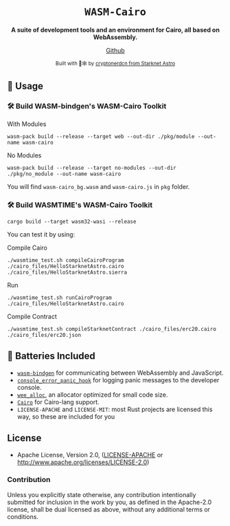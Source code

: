 <div align="center">

  <h1><code>WASM-Cairo</code></h1>

<strong>A suite of development tools and an environment for Cairo, all based on WebAssembly.</strong>

[Github](https://github.com/cryptonerdcn/wasm-cairo)

<sub>Built with 🦀🕸 by <a href="https://twitter.com/cryptonerdcn">cryptonerdcn from Starknet Astro</a></sub>

</div>

## 🚴 Usage

### 🛠️ Build WASM-bindgen's WASM-Cairo Toolkit

With Modules

```
wasm-pack build --release --target web --out-dir ./pkg/module --out-name wasm-cairo
```

No Modules

```
wasm-pack build --release --target no-modules --out-dir ./pkg/no_module --out-name wasm-cairo
```

You will find `wasm-cairo_bg.wasm` and `wasm-cairo.js` in `pkg` folder.

### 🛠️ Build WASMTIME's WASM-Cairo Toolkit

```
cargo build --target wasm32-wasi --release
```

You can test it by using:

Compile Cairo

```
./wasmtime_test.sh compileCairoProgram ./cairo_files/HelloStarknetAstro.cairo ./cairo_files/HelloStarknetAstro.sierra
```

Run

```
./wasmtime_test.sh runCairoProgram ./cairo_files/HelloStarknetAstro.cairo
```

Compile Contract

```
./wasmtime_test.sh compileStarknetContract ./cairo_files/erc20.cairo ./cairo_files/erc20.json
```

## 🔋 Batteries Included

- [`wasm-bindgen`](https://github.com/rustwasm/wasm-bindgen) for communicating
  between WebAssembly and JavaScript.
- [`console_error_panic_hook`](https://github.com/rustwasm/console_error_panic_hook)
  for logging panic messages to the developer console.
- [`wee_alloc`](https://github.com/rustwasm/wee_alloc), an allocator optimized
  for small code size.
- [`Cairo`](https://github.com/starkware-libs/cairo) for Cairo-lang support.
- `LICENSE-APACHE` and `LICENSE-MIT`: most Rust projects are licensed this way, so these are included for you

## License

- Apache License, Version 2.0, ([LICENSE-APACHE](LICENSE-APACHE) or http://www.apache.org/licenses/LICENSE-2.0)

### Contribution

Unless you explicitly state otherwise, any contribution intentionally
submitted for inclusion in the work by you, as defined in the Apache-2.0
license, shall be dual licensed as above, without any additional terms or
conditions.
